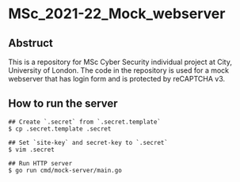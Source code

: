 # MSc_2021-22_Mock_webserver
## Abstruct
This is a repository for MSc Cyber Security individual project at City, University of London.
The code in the repository is used for a mock webserver that has login form and is protected by reCAPTCHA v3.

## How to run the server
```
## Create `.secret` from `.secret.template`
$ cp .secret.template .secret

## Set `site-key` and secret-key to `.secret`
$ vim .secret

## Run HTTP server
$ go run cmd/mock-server/main.go
```
